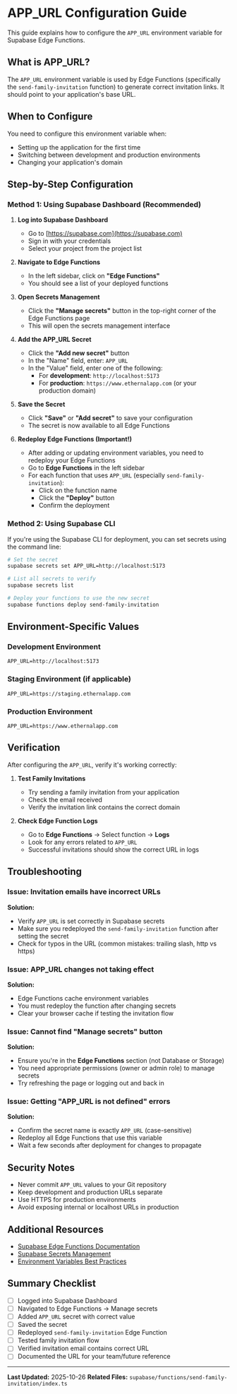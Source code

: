 # APP_URL Configuration Guide

This guide explains how to configure the `APP_URL` environment variable for Supabase Edge Functions.

## What is APP_URL?

The `APP_URL` environment variable is used by Edge Functions (specifically the `send-family-invitation` function) to generate correct invitation links. It should point to your application's base URL.

## When to Configure

You need to configure this environment variable when:
- Setting up the application for the first time
- Switching between development and production environments
- Changing your application's domain

## Step-by-Step Configuration

### Method 1: Using Supabase Dashboard (Recommended)

1. **Log into Supabase Dashboard**
   - Go to [https://supabase.com](https://supabase.com)
   - Sign in with your credentials
   - Select your project from the project list

2. **Navigate to Edge Functions**
   - In the left sidebar, click on **"Edge Functions"**
   - You should see a list of your deployed functions

3. **Open Secrets Management**
   - Click the **"Manage secrets"** button in the top-right corner of the Edge Functions page
   - This will open the secrets management interface

4. **Add the APP_URL Secret**
   - Click the **"Add new secret"** button
   - In the "Name" field, enter: `APP_URL`
   - In the "Value" field, enter one of the following:
     - For **development**: `http://localhost:5173`
     - For **production**: `https://www.ethernalapp.com` (or your production domain)

5. **Save the Secret**
   - Click **"Save"** or **"Add secret"** to save your configuration
   - The secret is now available to all Edge Functions

6. **Redeploy Edge Functions (Important!)**
   - After adding or updating environment variables, you need to redeploy your Edge Functions
   - Go to **Edge Functions** in the left sidebar
   - For each function that uses `APP_URL` (especially `send-family-invitation`):
     - Click on the function name
     - Click the **"Deploy"** button
     - Confirm the deployment

### Method 2: Using Supabase CLI

If you're using the Supabase CLI for deployment, you can set secrets using the command line:

```bash
# Set the secret
supabase secrets set APP_URL=http://localhost:5173

# List all secrets to verify
supabase secrets list

# Deploy your functions to use the new secret
supabase functions deploy send-family-invitation
```

## Environment-Specific Values

### Development Environment
```
APP_URL=http://localhost:5173
```

### Staging Environment (if applicable)
```
APP_URL=https://staging.ethernalapp.com
```

### Production Environment
```
APP_URL=https://www.ethernalapp.com
```

## Verification

After configuring the `APP_URL`, verify it's working correctly:

1. **Test Family Invitations**
   - Try sending a family invitation from your application
   - Check the email received
   - Verify the invitation link contains the correct domain

2. **Check Edge Function Logs**
   - Go to **Edge Functions** → Select function → **Logs**
   - Look for any errors related to `APP_URL`
   - Successful invitations should show the correct URL in logs

## Troubleshooting

### Issue: Invitation emails have incorrect URLs

**Solution:**
- Verify `APP_URL` is set correctly in Supabase secrets
- Make sure you redeployed the `send-family-invitation` function after setting the secret
- Check for typos in the URL (common mistakes: trailing slash, http vs https)

### Issue: APP_URL changes not taking effect

**Solution:**
- Edge Functions cache environment variables
- You must redeploy the function after changing secrets
- Clear your browser cache if testing the invitation flow

### Issue: Cannot find "Manage secrets" button

**Solution:**
- Ensure you're in the **Edge Functions** section (not Database or Storage)
- You need appropriate permissions (owner or admin role) to manage secrets
- Try refreshing the page or logging out and back in

### Issue: Getting "APP_URL is not defined" errors

**Solution:**
- Confirm the secret name is exactly `APP_URL` (case-sensitive)
- Redeploy all Edge Functions that use this variable
- Wait a few seconds after deployment for changes to propagate

## Security Notes

- Never commit `APP_URL` values to your Git repository
- Keep development and production URLs separate
- Use HTTPS for production environments
- Avoid exposing internal or localhost URLs in production

## Additional Resources

- [Supabase Edge Functions Documentation](https://supabase.com/docs/guides/functions)
- [Supabase Secrets Management](https://supabase.com/docs/guides/functions/secrets)
- [Environment Variables Best Practices](https://supabase.com/docs/guides/functions/environment-variables)

## Summary Checklist

- [ ] Logged into Supabase Dashboard
- [ ] Navigated to Edge Functions → Manage secrets
- [ ] Added `APP_URL` secret with correct value
- [ ] Saved the secret
- [ ] Redeployed `send-family-invitation` Edge Function
- [ ] Tested family invitation flow
- [ ] Verified invitation email contains correct URL
- [ ] Documented the URL for your team/future reference

---

**Last Updated:** 2025-10-26
**Related Files:** `supabase/functions/send-family-invitation/index.ts`
